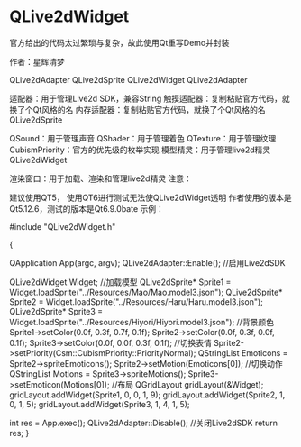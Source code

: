 # QLive2dWidget
官方给出的代码太过繁琐与复杂，故此使用Qt重写Demo并封装


作者：星辉清梦

QLive2dAdapter
QLive2dSprite
QLive2dWidget
QLive2dAdapter

适配器：用于管理Live2d SDK，兼容String
触摸适配器：复制粘贴官方代码，就换了个Qt风格的名
内存适配器：复制粘贴官方代码，就换了个Qt风格的名
QLive2dSprite

QSound：用于管理声音
QShader：用于管理着色
QTexture：用于管理纹理
CubismPriority：官方的优先级的枚举实现
模型精灵：用于管理live2d精灵
QLive2dWidget

渲染窗口：用于加载、渲染和管理live2d精灵
注意：

建议使用QT5，
使用QT6进行测试无法使QLive2dWidget透明
作者使用的版本是Qt5.12.6，测试的版本是Qt6.9.0bate
示例：

#include "QLive2dWidget.h"

{

QApplication App(argc, argv);
QLive2dAdapter::Enable(); //启用Live2dSDK


QLive2dWidget Widget;
//加载模型
QLive2dSprite* Sprite1 = Widget.loadSprite("../Resources/Mao/Mao.model3.json");
QLive2dSprite* Sprite2 = Widget.loadSprite("../Resources/Haru/Haru.model3.json");
QLive2dSprite* Sprite3 = Widget.loadSprite("../Resources/Hiyori/Hiyori.model3.json");
//背景颜色
Sprite1->setColor(0.0f, 0.3f, 0.7f, 0.1f);
Sprite2->setColor(0.0f, 0.3f, 0.0f, 0.1f);
Sprite3->setColor(0.0f, 0.0f, 0.3f, 0.1f);
//切换表情
Sprite2->setPriority(Csm::CubismPriority::PriorityNormal);
QStringList Emoticons = Sprite2->spriteEmoticons();
Sprite2->setMotion(Emoticons[0]);
//切换动作
QStringList Motions = Sprite3->spriteMotions();
Sprite3->setEmoticon(Motions[0]);
//布局
QGridLayout gridLayout(&Widget);
gridLayout.addWidget(Sprite1, 0, 0, 1, 9);
gridLayout.addWidget(Sprite2, 1, 0, 1, 5);
gridLayout.addWidget(Sprite3, 1, 4, 1, 5);


int res = App.exec();
QLive2dAdapter::Disable(); //关闭Live2dSDK
return res;
}
